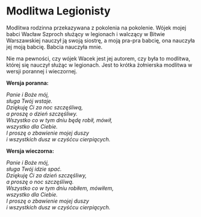 # Modlitwa Legionisty
Modlitwa rodzinna przekazywana z pokolenia na pokolenie. Wójek mojej babci Wacław Szproch służący w legionach i walczący w Bitwie Warszawskiej nauczył ją swoją siostrę, a moją pra-pra babcię, ona nauczyła jej moją babcię. Babcia nauczyła mnie.

Nie ma pewności, czy wójek Wacek jest jej autorem, czy była to modlitwa, której się nauczył służąc w legionach. Jest to krótka żołnierska modlitwa w wersji porannej i wieczornej.


**Wersja poranna:**

*Panie i Boże mój,  
sługa Twój wstaje.  
Dziękuję Ci za noc szczęśliwą,  
a proszę o dzień szczęśliwy.  
Wszystko co w tym dniu będę robił, mówił,  
wszystko dla Ciebie.  
I proszę o zbawienie mojej duszy  
i wszystkich dusz w czyśćcu cierpiących.*  

**Wersja wieczorna:**

*Panie i Boże mój,  
sługa Twój idzie spać.  
Dziękuję Ci za dzień szczęśliwy,  
a proszę o noc szczęśliwą.  
Wszystko co w tym dniu robiłem, mówiłem,  
wszystko dla Ciebie.  
I proszę o zbawienie mojej duszy  
i wszystkich dusz w czyśćcu cierpiących.*  
